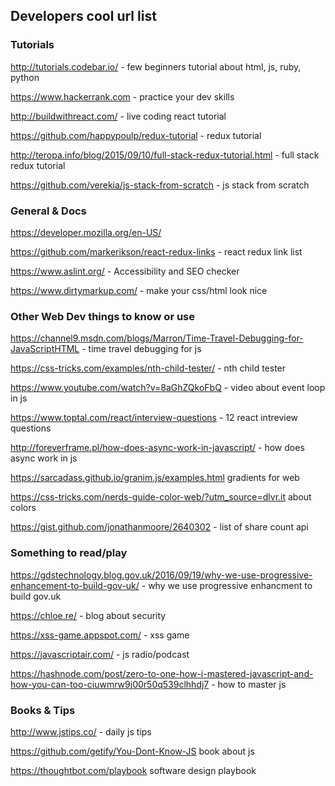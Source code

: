 ## Developers cool url list

### Tutorials

http://tutorials.codebar.io/ - few beginners tutorial about html, js, ruby, python

https://www.hackerrank.com - practice your dev skills

http://buildwithreact.com/ - live coding react tutorial

https://github.com/happypoulp/redux-tutorial - redux tutorial

http://teropa.info/blog/2015/09/10/full-stack-redux-tutorial.html - full stack redux tutorial

https://github.com/verekia/js-stack-from-scratch - js stack from scratch



### General & Docs

https://developer.mozilla.org/en-US/ 

https://github.com/markerikson/react-redux-links - react redux link list

https://www.aslint.org/ - Accessibility and SEO checker

https://www.dirtymarkup.com/ - make your css/html look nice


### Other Web Dev things to know or use

https://channel9.msdn.com/blogs/Marron/Time-Travel-Debugging-for-JavaScriptHTML - time travel debugging for js

https://css-tricks.com/examples/nth-child-tester/ - nth child tester

https://www.youtube.com/watch?v=8aGhZQkoFbQ - video about event loop in js

https://www.toptal.com/react/interview-questions - 12 react intreview questions

http://foreverframe.pl/how-does-async-work-in-javascript/ - how does async work in js

https://sarcadass.github.io/granim.js/examples.html  gradients for web

https://css-tricks.com/nerds-guide-color-web/?utm_source=dlvr.it about colors

https://gist.github.com/jonathanmoore/2640302 - list of share count api

### Something to read/play

https://gdstechnology.blog.gov.uk/2016/09/19/why-we-use-progressive-enhancement-to-build-gov-uk/ - why we use progressive enhancment to build gov.uk

https://chloe.re/ - blog about security

https://xss-game.appspot.com/ - xss game

https://javascriptair.com/ - js radio/podcast

https://hashnode.com/post/zero-to-one-how-i-mastered-javascript-and-how-you-can-too-ciuwmrw9j00r50q539clhhdj7 - how to master js


### Books & Tips

http://www.jstips.co/ - daily js tips

https://github.com/getify/You-Dont-Know-JS book about js

https://thoughtbot.com/playbook software design playbook 

